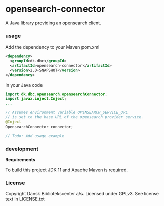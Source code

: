 opensearch-connector
=============

A Java library providing an opensearch client.

### usage

Add the dependency to your Maven pom.xml

```xml
<dependency>
  <groupId>dk.dbc</groupId>
  <artifactId>opensearch-connector</artifactId>
  <version>2.0-SNAPSHOT</version>
</dependency>
```
 In your Java code

```java
import dk.dbc.opensearch.opensearchConnector;
import javax.inject.Inject;
...

// Assumes environment variable OPENSEARCH_SERVICE_URL
// is set to the base URL of the opensearch provider service.
@Inject
OpensearchConnector connector;

// Todo: Add usage example


```

### development

**Requirements**

To build this project JDK 11 and Apache Maven is required.

### License

Copyright Dansk Bibliotekscenter a/s. Licensed under GPLv3.
See license text in LICENSE.txt

